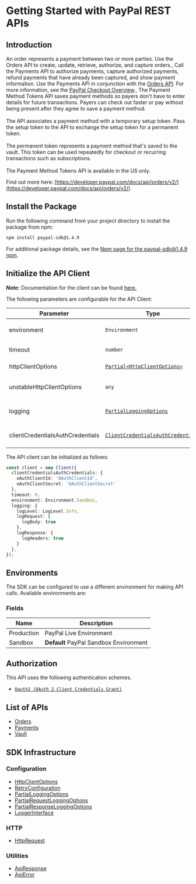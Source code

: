 
# Getting Started with PayPal REST APIs

## Introduction

An order represents a payment between two or more parties. Use the Orders API to create, update, retrieve, authorize, and capture orders., Call the Payments API to authorize payments, capture authorized payments, refund payments that have already been captured, and show payment information. Use the Payments API in conjunction with the <a href="/docs/api/orders/v2/">Orders API</a>. For more information, see the <a href="/docs/checkout/">PayPal Checkout Overview</a>., The Payment Method Tokens API saves payment methods so payers don't have to enter details for future transactions. Payers can check out faster or pay without being present after they agree to save a payment method.<br><br>The API associates a payment method with a temporary setup token. Pass the setup token to the API to exchange the setup token for a permanent token.<br><br>The permanent token represents a payment method that's saved to the vault. This token can be used repeatedly for checkout or recurring transactions such as subscriptions.<br><br>The Payment Method Tokens API is available in the US only.

Find out more here: [https://developer.paypal.com/docs/api/orders/v2/](https://developer.paypal.com/docs/api/orders/v2/)

## Install the Package

Run the following command from your project directory to install the package from npm:

```bash
npm install paypal-sdk@1.4.9
```

For additional package details, see the [Npm page for the paypal-sdk@1.4.9 npm](https://www.npmjs.com/package/paypal-sdk/v/1.4.9).

## Initialize the API Client

**_Note:_** Documentation for the client can be found [here.](https://www.github.com/tahaali2000/paypal-js-sdk/tree/1.4.9/doc/client.md)

The following parameters are configurable for the API Client:

| Parameter | Type | Description |
|  --- | --- | --- |
| environment | `Environment` | The API environment. <br> **Default: `Environment.Sandbox`** |
| timeout | `number` | Timeout for API calls.<br>*Default*: `0` |
| httpClientOptions | [`Partial<HttpClientOptions>`](https://www.github.com/tahaali2000/paypal-js-sdk/tree/1.4.9/doc/http-client-options.md) | Stable configurable http client options. |
| unstableHttpClientOptions | `any` | Unstable configurable http client options. |
| logging | [`PartialLoggingOptions`](https://www.github.com/tahaali2000/paypal-js-sdk/tree/1.4.9/doc/partial-logging-options.md) | Logging Configuration to enable logging |
| clientCredentialsAuthCredentials | [`ClientCredentialsAuthCredentials`](https://www.github.com/tahaali2000/paypal-js-sdk/tree/1.4.9/doc/auth/oauth-2-client-credentials-grant.md) | The credential object for clientCredentialsAuth |

The API client can be initialized as follows:

```ts
const client = new Client({
  clientCredentialsAuthCredentials: {
    oAuthClientId: 'OAuthClientId',
    oAuthClientSecret: 'OAuthClientSecret'
  },
  timeout: 0,
  environment: Environment.Sandbox,
  logging: {
    logLevel: LogLevel.Info,
    logRequest: {
      logBody: true
    },
    logResponse: {
      logHeaders: true
    }
  },
});
```

## Environments

The SDK can be configured to use a different environment for making API calls. Available environments are:

### Fields

| Name | Description |
|  --- | --- |
| Production | PayPal Live Environment |
| Sandbox | **Default** PayPal Sandbox Environment |

## Authorization

This API uses the following authentication schemes.

* [`Oauth2 (OAuth 2 Client Credentials Grant)`](https://www.github.com/tahaali2000/paypal-js-sdk/tree/1.4.9/doc/auth/oauth-2-client-credentials-grant.md)

## List of APIs

* [Orders](https://www.github.com/tahaali2000/paypal-js-sdk/tree/1.4.9/doc/controllers/orders.md)
* [Payments](https://www.github.com/tahaali2000/paypal-js-sdk/tree/1.4.9/doc/controllers/payments.md)
* [Vault](https://www.github.com/tahaali2000/paypal-js-sdk/tree/1.4.9/doc/controllers/vault.md)

## SDK Infrastructure

### Configuration

* [HttpClientOptions](https://www.github.com/tahaali2000/paypal-js-sdk/tree/1.4.9/doc/http-client-options.md)
* [RetryConfiguration](https://www.github.com/tahaali2000/paypal-js-sdk/tree/1.4.9/doc/retry-configuration.md)
* [PartialLoggingOptions](https://www.github.com/tahaali2000/paypal-js-sdk/tree/1.4.9/doc/partial-logging-options.md)
* [PartialRequestLoggingOptions](https://www.github.com/tahaali2000/paypal-js-sdk/tree/1.4.9/doc/partial-request-logging-options.md)
* [PartialResponseLoggingOptions](https://www.github.com/tahaali2000/paypal-js-sdk/tree/1.4.9/doc/partial-response-logging-options.md)
* [LoggerInterface](https://www.github.com/tahaali2000/paypal-js-sdk/tree/1.4.9/doc/logger-interface.md)

### HTTP

* [HttpRequest](https://www.github.com/tahaali2000/paypal-js-sdk/tree/1.4.9/doc/http-request.md)

### Utilities

* [ApiResponse](https://www.github.com/tahaali2000/paypal-js-sdk/tree/1.4.9/doc/api-response.md)
* [ApiError](https://www.github.com/tahaali2000/paypal-js-sdk/tree/1.4.9/doc/api-error.md)

